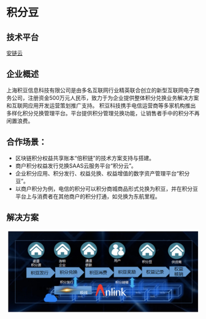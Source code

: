 # 积分豆
## 技术平台
[安链云](https://anlink.com)

## 企业概述
上海积豆信息科技有限公司是由多名互联网行业精英联合创立的新型互联网电子商务公司，注册资金500万元人民币，致力于为企业提供整体积分兑换业务解决方案和互联网应用开发运营策划推广支持。
积豆科技携手电信运营商等多家机构推出多样化积分兑换管理平台。平台提供积分管理兑换功能，让销售者手中的积分不再闲置浪费。

## 合作场景：
- 区块链积分权益共享账本“倍积链”的技术方案支持与搭建。
- 商户积分权益发行兑换SAAS云服务平台“积分云”。
- 企业积分应用、积分发行、权益兑换、权益增值的数字资产管理平台“积分豆”。
- 以商户积分为例，电信的积分可以积分商城商品形式兑换为积豆，并在积分豆平台上与消费者在其他商户的积分打通，如兑换为东航里程。

## 解决方案
![积分豆解决方案](media/积分豆解决方案.jpg)


